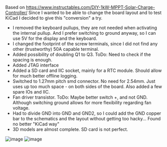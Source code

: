 Based on https://www.instructables.com/DIY-1kW-MPPT-Solar-Charge-Controller/
Since I wanted to be able to change the board layout and to test KiCad I decided to give this "conversion" a try.

- I removed the keyboard pullups, they are not needed when activating the internal pullup. And I prefer switching to ground anyway, so I can use 5V for the display and the keyboard.
- I changed the footprint of the screw terminals, since I did not find any other (trustworthy) 50A capable terminal.
- Added possibility of doubling Q1 to Q3. ToDo: Need to check if the spacing is enough.
- Added JTAG interface
- Added a SD card and IIC socket, mainly for a RTC module. Should allow for much better offline logging.
- Switched to 1.27mm pitch smd connector. No need for 2.54mm. Just uses up too much space - on both sides of the board. Also added a few spare IOs and IIC.
- Fan driver transistor. ToDo: Maybe better switch +, and not GND. Although switching ground allows for more flexibility regarding fan voltage.
- Had to divide GND into GND and GND2, so I could add the GND copper bar to the schematics and the layout without getting too hacky... Found no better "KiCad way"
- 3D models are almost complete. SD card is not perfect.

![image](https://user-images.githubusercontent.com/9505718/197556688-87b132a9-91cb-472a-b1fc-604e41f7f647.png)
![image](https://user-images.githubusercontent.com/9505718/197556951-bcc581de-8078-4723-b2d1-d8d0403cc7ca.png)
